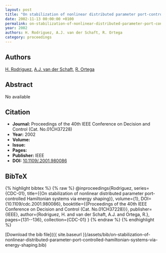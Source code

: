 ```yaml
---
layout: post
title: "On stabilization of nonlinear distributed parameter port-controlled Hamiltonian systems via energy shaping"
date: 2002-11-13 00:00:00 +0100
permalink: on-stabilization-of-nonlinear-distributed-parameter-port-controlled-hamiltonian-systems-via-energy-shaping
year: 2002
authors: H. Rodriguez, A.J. van der Schaft, R. Ortega
category: proceedings
---
```

 
## Authors
[H. Rodriguez](authors/hugo-rodriguez), [A.J. van der Schaft](authors/arjan-van-der-schaft), [R. Ortega](authors/romeo-ortega)
 
## Abstract
No  available
 
## Citation
- **Journal:** Proceedings of the 40th IEEE Conference on Decision and Control (Cat. No.01CH37228)
- **Year:** 2002
- **Volume:** 
- **Issue:** 
- **Pages:** 
- **Publisher:** IEEE
- **DOI:** [10.1109/.2001.980086](https://doi.org/10.1109/.2001.980086)
 
## BibTeX
{% highlight bibtex %}
{% raw %}
@inproceedings{Rodriguez,
  series={CDC-01},
  title={{On stabilization of nonlinear distributed parameter port-controlled Hamiltonian systems via energy shaping}},
  volume={1},
  DOI={10.1109/cdc.2001.980086},
  booktitle={{Proceedings of the 40th IEEE Conference on Decision and Control (Cat. No.01CH37228)}},
  publisher={IEEE},
  author={Rodriguez, H. and van der Schaft, A.J. and Ortega, R.},
  pages={131--136},
  collection={CDC-01}
}
{% endraw %}
{% endhighlight %}
 
[Download the bib file]({{ site.baseurl }}/assets/bib/on-stabilization-of-nonlinear-distributed-parameter-port-controlled-hamiltonian-systems-via-energy-shaping.bib)
 
